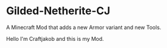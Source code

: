 # Gilded-Netherite-CJ
A Minecraft Mod that adds a new Armor variant and new Tools.

Hello I'm Craftjakob and this is my Mod.
